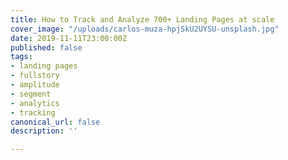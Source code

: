 ```yaml
---
title: How to Track and Analyze 700+ Landing Pages at scale
cover_image: "/uploads/carlos-muza-hpjSkU2UYSU-unsplash.jpg"
date: 2019-11-11T23:00:00Z
published: false
tags:
- landing pages
- fullstory
- amplitude
- segment
- analytics
- tracking
canonical_url: false
description: ''

---
```


